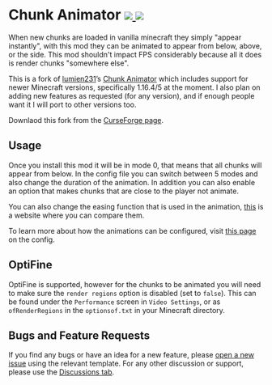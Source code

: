 # Chunk Animator [![](https://cf.way2muchnoise.eu/versions/chunkanimator.svg) ![](http://cf.way2muchnoise.eu/full_chunkanimator_downloads.svg)](https://www.curseforge.com/minecraft/mc-mods/chunkanimator/)
When new chunks are loaded in vanilla minecraft they simply "appear instantly", with this mod they can be animated to appear from below, above, or the side. This mod shouldn't impact FPS considerably because all it does is render chunks "somewhere else".

This is a fork of [lumien231](https://github.com/lumien231)’s [Chunk Animator](https://github.com/lumien231/Chunk-Animator) which includes support for newer Minecraft versions, specifically 1.16.4/5 at the moment. I also plan on adding new features as requested (for any version), and if enough people want it I will port to other versions too.

Downlaod this fork from the [CurseForge page](https://www.curseforge.com/minecraft/mc-mods/chunkanimator).

## Usage
Once you install this mod it will be in mode 0, that means that all chunks will appear from below. In the config file you can switch between 5 modes and also change the duration of the animation.  In addition you can also enable an option that makes chunks that are close to the player not animate.

You can also change the easing function that is used in the animation, [this](https://easings.net) is a website where you can compare them.

To learn more about how the animations can be configured, visit [this page](https://github.com/Harleyoc1/ChunkAnimator/wiki/Config) on the config.

## OptiFine
OptiFine is supported, however for the chunks to be animated you will need to make sure the `render regions` option is disabled (set to `false`). This can be found under the `Performance` screen in `Video Settings`, or as `ofRenderRegions` in the `optionsof.txt` in your Minecraft directory.

## Bugs and Feature Requests
If you find any bugs or have an idea for a new feature, please [open a new issue](https://github.com/Harleyoc1/ChunkAnimator/issues/new/choose) using the relevant template. For any other discussion or support, please use the [Discussions tab](https://github.com/Harleyoc1/ChunkAnimator/discussions).
